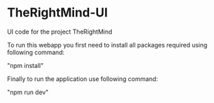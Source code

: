 # TheRightMind-UI
UI code for the project TheRightMind

To run this webapp you first need to install all packages required using following command:

"npm install"


Finally to run the application use following command:

"npm run dev"
